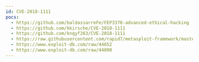 ```yaml
---
id: CVE-2018-1111
pocs:
  - https://github.com/baldassarreFe/FEP3370-advanced-ethical-hacking
  - https://github.com/kkirsche/CVE-2018-1111
  - https://github.com/knqyf263/CVE-2018-1111
  - https://raw.githubusercontent.com/rapid7/metasploit-framework/master/modules/exploits/unix/dhcp/rhel_dhcp_client_command_injection.rb
  - https://www.exploit-db.com/raw/44652
  - https://www.exploit-db.com/raw/44890
---
```

